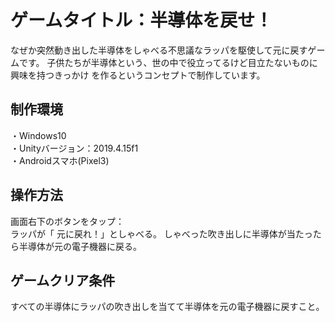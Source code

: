 # ゲームタイトル：半導体を戻せ！
なぜか突然動き出した半導体をしゃべる不思議なラッパを駆使して元に戻すゲームです。
子供たちが半導体という、世の中で役立ってるけど目立たないものに興味を持つきっかけ
を作るというコンセプトで制作しています。

## 制作環境
・Windows10  
・Unityバージョン：2019.4.15f1  
・Androidスマホ(Pixel3)  

## 操作方法
画面右下のボタンをタップ：  
ラッパが「 元に戻れ！」としゃべる。
しゃべった吹き出しに半導体が当たったら半導体が元の電子機器に戻る。

## ゲームクリア条件
すべての半導体にラッパの吹き出しを当てて半導体を元の電子機器に戻すこと。 
